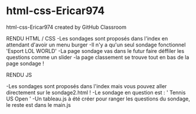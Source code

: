 # html-css-Ericar974
html-css-Ericar974 created by GitHub Classroom

RENDU HTML / CSS
-Les sondages sont proposés dans l'index en attendant d'avoir un menu burger
-Il n'y a qu'un seul sondage fonctionnel 'Esport LOL WORLD'
-La page sondage vas dans le futur faire déffiler les questions comme un slider
-la page classement se trouve tout en bas de la page sondage !

RENDU JS

-Les sondages sont proposés dans l'index mais vous pouvez aller directement sur le sondage2.html !
-Le sondage en question est : ' Tennis US Open '
-Un tableau.js à été créer pour ranger les questions du sondage, le reste est dans le main.js
